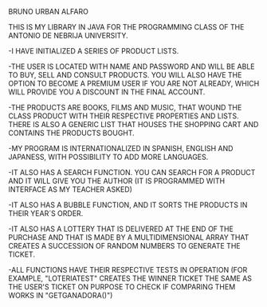  BRUNO URBAN ALFARO

THIS IS MY LIBRARY IN JAVA FOR THE PROGRAMMING CLASS OF THE ANTONIO DE NEBRIJA UNIVERSITY.

-I HAVE INITIALIZED A SERIES OF PRODUCT LISTS.

-THE USER IS LOCATED WITH NAME AND PASSWORD AND WILL BE ABLE TO BUY, SELL AND CONSULT PRODUCTS. YOU WILL ALSO HAVE THE OPTION TO BECOME A PREMIUM USER IF YOU ARE NOT ALREADY, WHICH WILL PROVIDE YOU A DISCOUNT IN THE FINAL ACCOUNT.

-THE PRODUCTS ARE BOOKS, FILMS AND MUSIC, THAT WOUND THE CLASS PRODUCT WITH THEIR RESPECTIVE PROPERTIES AND LISTS. THERE IS ALSO A GENERIC LIST THAT HOUSES THE SHOPPING CART AND CONTAINS THE PRODUCTS BOUGHT.

-MY PROGRAM IS INTERNATIONALIZED IN SPANISH, ENGLISH AND JAPANESS, WITH POSSIBILITY TO ADD MORE LANGUAGES.

-IT ALSO HAS A SEARCH FUNCTION. YOU CAN SEARCH FOR A PRODUCT AND IT WILL GIVE YOU THE AUTHOR (IT IS PROGRAMMED WITH INTERFACE AS MY TEACHER ASKED)

-IT ALSO HAS A BUBBLE FUNCTION, AND IT SORTS THE PRODUCTS IN THEIR YEAR´S ORDER.

-IT ALSO HAS A LOTTERY THAT IS DELIVERED AT THE END OF THE PURCHASE AND THAT IS MADE BY A MULTIDIMENSIONAL ARRAY THAT CREATES A SUCCESSION OF RANDOM NUMBERS TO GENERATE THE TICKET.

-ALL FUNCTIONS HAVE THEIR RESPECTIVE TESTS IN OPERATION (FOR EXAMPLE, "LOTERIATEST" CREATES THE WINNER TICKET THE SAME AS THE USER'S TICKET ON PURPOSE TO CHECK IF COMPARING THEM WORKS IN "GETGANADORA()")
